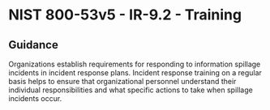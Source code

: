 # NIST 800-53v5 - IR-9.2 - Training
## Guidance
Organizations establish requirements for responding to information spillage incidents in incident response plans. Incident response training on a regular basis helps to ensure that organizational personnel understand their individual responsibilities and what specific actions to take when spillage incidents occur.
